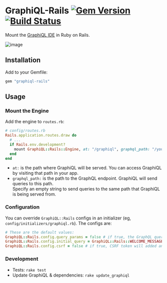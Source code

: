 # GraphiQL-Rails [![Gem Version](https://badge.fury.io/rb/graphiql-rails.svg)](https://badge.fury.io/rb/graphiql-rails) [![Build Status](https://travis-ci.org/rmosolgo/graphiql-rails.svg)](https://travis-ci.org/rmosolgo/graphiql-rails)

Mount the [GraphiQL IDE](https://github.com/graphql/graphiql) in Ruby on Rails.

![image](https://cloud.githubusercontent.com/assets/2231765/12101544/4779ed54-b303-11e5-918e-9f3d3e283170.png)

## Installation

Add to your Gemfile:

```ruby
gem "graphiql-rails"
```

## Usage

### Mount the Engine

Add the engine to `routes.rb`:

```ruby
# config/routes.rb
Rails.application.routes.draw do
  # ...
  if Rails.env.development?
    mount GraphiQL::Rails::Engine, at: "/graphiql", graphql_path: "/your/endpoint"
  end
end
```

- `at:` is the path where GraphiQL will be served. You can access GraphiQL by visiting that path in your app.
- `graphql_path:` is the path to the GraphQL endpoint. GraphiQL will send queries to this path.  
  Specify an empty string to send queries to the same path that GraphiQL is being served from.

### Configuration

You can override `GraphiQL::Rails` configs in an initializer (eg, `config/initializers/graphiql.rb`). The configs are:

```ruby
# These are the default values:
GraphiQL::Rails.config.query_params = false # if true, the GraphQL query string will be persisted the page's query params.
GraphiQL::Rails.config.initial_query = GraphiQL::Rails::WELCOME_MESSAGE # This string is presented to a new user
GraphiQL::Rails.config.csrf = false # if true, CSRF token will added and sent along with POST request to the GraphQL endpoint
```

### Development

- Tests: `rake test`
- Update GraphiQL & dependencies: `rake update_graphiql`
